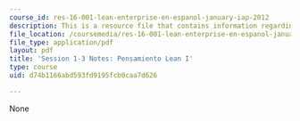 ```yaml
---
course_id: res-16-001-lean-enterprise-en-espanol-january-iap-2012
description: This is a resource file that contains information regarding session 1-3.
file_location: /coursemedia/res-16-001-lean-enterprise-en-espanol-january-iap-2012/d74b1166abd593fd9195fcb0caa7d626_MITRES_16_001IAP12_1-3_Lp1.pdf
file_type: application/pdf
layout: pdf
title: 'Session 1-3 Notes: Pensamiento Lean I'
type: course
uid: d74b1166abd593fd9195fcb0caa7d626

---
```

None